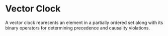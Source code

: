 # Vector Clock

A vector clock represents an element in a partially ordered set along with its binary operators for determining precedence and causality violations.